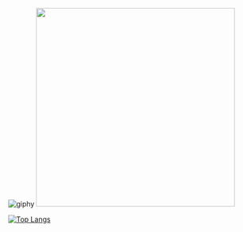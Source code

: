 ![giphy](https://user-images.githubusercontent.com/66236149/122148758-fae9b000-ce95-11eb-8d93-c791cf3ae0ff.gif)
<image src="https://user-images.githubusercontent.com/66236149/122148758-fae9b000-ce95-11eb-8d93-c791cf3ae0ff.gif" width="400px" />



[![Top Langs](https://github-readme-stats.vercel.app/api/top-langs/?username=ryuji-ito-0222&langs_count=8)](https://github.com/anuraghazra/github-readme-stats)





